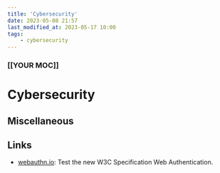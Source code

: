 ```yaml
---
title: 'Cybersecurity'
date: 2023-05-08 21:57
last_modified_at: 2023-05-17 10:00
tags:
    - cybersecurity
---
```


### [[YOUR MOC]]

# Cybersecurity

## Miscellaneous

## Links

-   [webauthn.io](https://webauthn.io/): Test the new W3C Specification Web Authentication.

